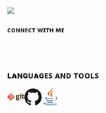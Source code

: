 ![](https://i.ibb.co/hVpwZGh/main-image.png)

### ᴄᴏɴɴᴇᴄᴛ ᴡɪᴛʜ ᴍᴇ

[<img align="left" alt="" width="22px" src="https://cdn.jsdelivr.net/npm/simple-icons@v3/icons/vk.svg" />][vk]

[vk]: https://vk.com/vvarganovv

<br/>
<br/>

## ʟᴀɴɢᴜᴀɢᴇꜱ ᴀɴᴅ ᴛᴏᴏʟꜱ

<img align="left" alt="Git" width="40px" src="https://raw.githubusercontent.com/github/explore/80688e429a7d4ef2fca1e82350fe8e3517d3494d/topics/git/git.png" />
<img align="left" alt="GitHub" width="40px" src="https://raw.githubusercontent.com/github/explore/78df643247d429f6cc873026c0622819ad797942/topics/github/github.png" />
<img align="left" alt="Java" width="40px" src="https://raw.githubusercontent.com/github/explore/80688e429a7d4ef2fca1e82350fe8e3517d3494d/topics/java/java.png" />
